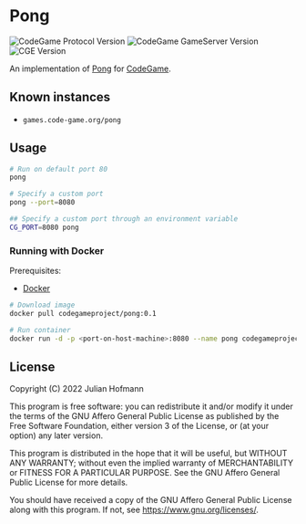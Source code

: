 # Pong
![CodeGame Protocol Version](https://img.shields.io/badge/Protocol-v0.6-orange)
![CodeGame GameServer Version](https://img.shields.io/badge/GameServer-v0.1-yellow)
![CGE Version](https://img.shields.io/badge/CGE-v0.3-green)

An implementation of [Pong](https://en.wikipedia.org/wiki/Pong) for [CodeGame](https://code-game.org).

## Known instances

- `games.code-game.org/pong`

## Usage

```sh
# Run on default port 80
pong

# Specify a custom port
pong --port=8080

## Specify a custom port through an environment variable
CG_PORT=8080 pong
```

### Running with Docker

Prerequisites:
- [Docker](https://docker.com/)

```sh
# Download image
docker pull codegameproject/pong:0.1

# Run container
docker run -d -p <port-on-host-machine>:8080 --name pong codegameproject/pong:0.1
```

## License

Copyright (C) 2022 Julian Hofmann

This program is free software: you can redistribute it and/or modify
it under the terms of the GNU Affero General Public License as published
by the Free Software Foundation, either version 3 of the License, or
(at your option) any later version.

This program is distributed in the hope that it will be useful,
but WITHOUT ANY WARRANTY; without even the implied warranty of
MERCHANTABILITY or FITNESS FOR A PARTICULAR PURPOSE.  See the
GNU Affero General Public License for more details.

You should have received a copy of the GNU Affero General Public License
along with this program.  If not, see <https://www.gnu.org/licenses/>.
